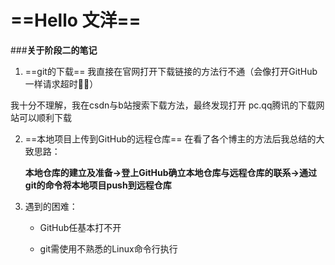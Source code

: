 #  ==Hello 文洋==

###**关于阶段二的笔记**

1. ==git的下载== 我直接在官网打开下载链接的方法行不通（会像打开GitHub一样请求超时🤷‍♂️）

我十分不理解，我在csdn与b站搜索下载方法，最终发现打开 pc.qq腾讯的下载网站可以顺利下载

2. ==本地项目上传到GitHub的远程仓库==  在看了各个博主的方法后我总结的大致思路：

   **本地仓库的建立及准备→登上GitHub确立本地仓库与远程仓库的联系→通过git的命令将本地项目push到远程仓库**

3. 遇到的困难：

   + GitHub任基本打不开 

   + git需使用不熟悉的Linux命令行执行

     

     

